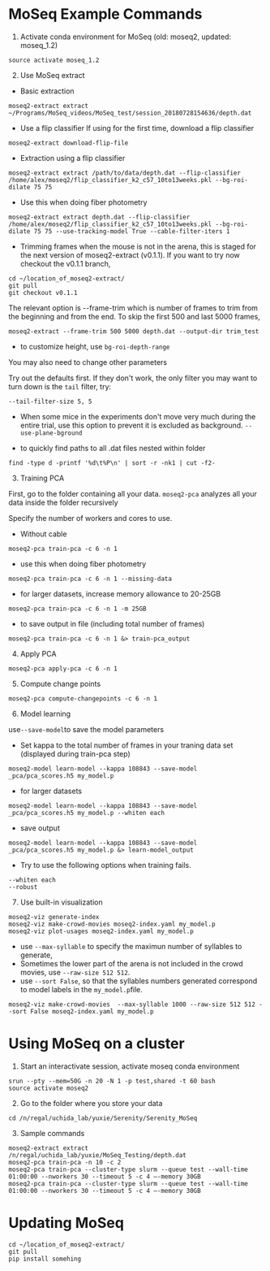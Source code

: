 # MoSeq Example Commands
1. Activate conda environment for MoSeq (old: moseq2, updated: moseq_1.2)
```
source activate moseq_1.2
```
2. Use MoSeq extract

* Basic extraction
```
moseq2-extract extract ~/Programs/MoSeq_videos/MoSeq_test/session_20180728154636/depth.dat
```
* Use a flip classifier
If using for the first time, download a flip classifier
```
moseq2-extract download-flip-file
```
* Extraction using a flip classifier
```
moseq2-extract extract /path/to/data/depth.dat --flip-classifier /home/alex/moseq2/flip_classifier_k2_c57_10to13weeks.pkl --bg-roi-dilate 75 75 
```
* Use this when doing fiber photometry
```
moseq2-extract extract depth.dat --flip-classifier /home/alex/moseq2/flip_classifier_k2_c57_10to13weeks.pkl --bg-roi-dilate 75 75 --use-tracking-model True --cable-filter-iters 1
```
* Trimming frames when the mouse is not in the arena, this is staged for the next version of moseq2-extract (v0.1.1). If you want to try now checkout the v0.1.1 branch,
```
cd ~/location_of_moseq2-extract/
git pull
git checkout v0.1.1
```

The relevant option is --frame-trim which is number of frames to trim from the beginning and from the end. To skip the first 500 and last 5000 frames,
```
moseq2-extract --frame-trim 500 5000 depth.dat --output-dir trim_test
```

* to customize height, use `bg-roi-depth-range`

You may also need to change other parameters

Try out the defaults first.  If they don't work, the only filter you may want to turn down is the `tail` filter, try:

`--tail-filter-size 5, 5`

* When some mice in the experiments don't move very much during the entire trial, use this option to prevent it is excluded as background.
`--use-plane-bground`

* to quickly find paths to all .dat files nested within folder
```
find -type d -printf '%d\t%P\n' | sort -r -nk1 | cut -f2-
```

3. Training PCA

First, go to the folder containing all your data. `moseq2-pca` analyzes all your data inside the folder recursively

Specify the number of workers and cores to use.
* Without cable
```
moseq2-pca train-pca -c 6 -n 1
```
* use this when doing fiber photometry
```
moseq2-pca train-pca -c 6 -n 1 --missing-data
```
* for larger datasets, increase memory allowance to 20-25GB
```
moseq2-pca train-pca -c 6 -n 1 -m 25GB
```
* to save output in file (including total number of frames)
```
moseq2-pca train-pca -c 6 -n 1 &> train-pca_output
```

4. Apply PCA
```
moseq2-pca apply-pca -c 6 -n 1
```
5. Compute change points
```
moseq2-pca compute-changepoints -c 6 -n 1
```
6. Model learning

use`--save-model`to save the model parameters
* Set kappa to the total number of frames in your traning data set (displayed during train-pca step)
```
moseq2-model learn-model --kappa 108843 --save-model _pca/pca_scores.h5 my_model.p
```
* for larger datasets
```
moseq2-model learn-model --kappa 108843 --save-model _pca/pca_scores.h5 my_model.p --whiten each
```
* save output
```
moseq2-model learn-model --kappa 108843 --save-model _pca/pca_scores.h5 my_model.p &> learn-model_output
```

* Try to use the following options when training fails.
```
--whiten each
--robust
```

7. Use built-in visualization
```
moseq2-viz generate-index 
moseq2-viz make-crowd-movies moseq2-index.yaml my_model.p
moseq2-viz plot-usages moseq2-index.yaml my_model.p
```
* use `--max-syllable` to specify the maximun number of syllables to generate, 
* Sometimes the lower part of the arena is not included in the crowd movies, use `--raw-size 512 512`. 
* use `--sort False`, so that the syllables numbers generated correspond to model labels in the `my_model.p`file.
```
moseq2-viz make-crowd-movies  --max-syllable 1000 --raw-size 512 512 --sort False moseq2-index.yaml my_model.p
```

# Using MoSeq on a cluster

1. Start an interactivate session, activate moseq conda environment
```
srun --pty --mem=50G -n 20 -N 1 -p test,shared -t 60 bash
source activate moseq2
```

2. Go to the folder where you store your data
```
cd /n/regal/uchida_lab/yuxie/Serenity/Serenity_MoSeq
```

3. Sample commands
```
moseq2-extract extract  /n/regal/uchida_lab/yuxie/MoSeq_Testing/depth.dat 
moseq2-pca train-pca -n 10 -c 2
moseq2-pca train-pca --cluster-type slurm --queue test --wall-time 01:00:00 --nworkers 30 --timeout 5 -c 4 —-memory 30GB
moseq2-pca train-pca --cluster-type slurm --queue test --wall-time 01:00:00 --nworkers 30 --timeout 5 -c 4 —-memory 30GB
```

# Updating MoSeq
```
cd ~/location_of_moseq2-extract/
git pull
pip install somehing
```
